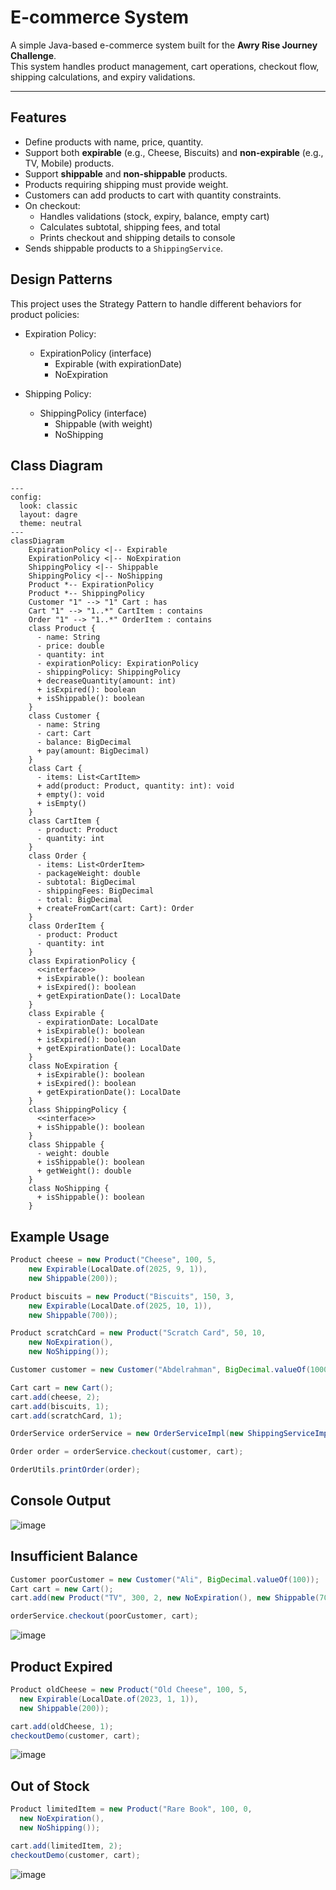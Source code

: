 # E-commerce System

A simple Java-based e-commerce system built for the **Awry Rise Journey Challenge**.  
This system handles product management, cart operations, checkout flow, shipping calculations, and expiry validations.

---

## Features

- Define products with name, price, quantity.
- Support both **expirable** (e.g., Cheese, Biscuits) and **non-expirable** (e.g., TV, Mobile) products.
- Support **shippable** and **non-shippable** products.
- Products requiring shipping must provide weight.
- Customers can add products to cart with quantity constraints.
- On checkout:
  - Handles validations (stock, expiry, balance, empty cart)
  - Calculates subtotal, shipping fees, and total
  - Prints checkout and shipping details to console
- Sends shippable products to a `ShippingService`.

## Design Patterns

This project uses the Strategy Pattern to handle different behaviors for product policies:

- Expiration Policy:
    - ExpirationPolicy (interface)
      - Expirable (with expirationDate)
      - NoExpiration

- Shipping Policy:
  - ShippingPolicy (interface)
    - Shippable (with weight)
    - NoShipping

## Class Diagram

```mermaid
---
config:
  look: classic
  layout: dagre
  theme: neutral
---
classDiagram
    ExpirationPolicy <|-- Expirable
    ExpirationPolicy <|-- NoExpiration
    ShippingPolicy <|-- Shippable
    ShippingPolicy <|-- NoShipping
    Product *-- ExpirationPolicy
    Product *-- ShippingPolicy
    Customer "1" --> "1" Cart : has
    Cart "1" --> "1..*" CartItem : contains
    Order "1" --> "1..*" OrderItem : contains 
    class Product {
      - name: String
      - price: double
      - quantity: int
      - expirationPolicy: ExpirationPolicy
      - shippingPolicy: ShippingPolicy
      + decreaseQuantity(amount: int)
      + isExpired(): boolean
      + isShippable(): boolean
    }
    class Customer {
      - name: String
      - cart: Cart
      - balance: BigDecimal
      + pay(amount: BigDecimal)
    }
    class Cart {
      - items: List<CartItem>
      + add(product: Product, quantity: int): void
      + empty(): void
      + isEmpty()
    }
    class CartItem {
      - product: Product
      - quantity: int
    }
    class Order {
      - items: List<OrderItem>
      - packageWeight: double
      - subtotal: BigDecimal
      - shippingFees: BigDecimal
      - total: BigDecimal
      + createFromCart(cart: Cart): Order
    }
    class OrderItem {
      - product: Product
      - quantity: int
    }
    class ExpirationPolicy {
      <<interface>>
      + isExpirable(): boolean
      + isExpired(): boolean
      + getExpirationDate(): LocalDate
    }
    class Expirable {
      - expirationDate: LocalDate
      + isExpirable(): boolean
      + isExpired(): boolean
      + getExpirationDate(): LocalDate
    }
    class NoExpiration {
      + isExpirable(): boolean
      + isExpired(): boolean
      + getExpirationDate(): LocalDate
    }
    class ShippingPolicy {
      <<interface>>
      + isShippable(): boolean
    }
    class Shippable {
      - weight: double
      + isShippable(): boolean
      + getWeight(): double 
    }
    class NoShipping {
      + isShippable(): boolean
    }

```

## Example Usage

```java
Product cheese = new Product("Cheese", 100, 5,
    new Expirable(LocalDate.of(2025, 9, 1)),
    new Shippable(200));

Product biscuits = new Product("Biscuits", 150, 3,
    new Expirable(LocalDate.of(2025, 10, 1)),
    new Shippable(700));

Product scratchCard = new Product("Scratch Card", 50, 10,
    new NoExpiration(),
    new NoShipping());

Customer customer = new Customer("Abdelrahman", BigDecimal.valueOf(1000));

Cart cart = new Cart();
cart.add(cheese, 2);
cart.add(biscuits, 1);
cart.add(scratchCard, 1);

OrderService orderService = new OrderServiceImpl(new ShippingServiceImpl(), new CartItemToOrderItemMapper());

Order order = orderService.checkout(customer, cart);

OrderUtils.printOrder(order);
```

## Console Output

![image](https://github.com/user-attachments/assets/a12ba350-1cd9-4edb-a033-17740e0f774f)

## Insufficient Balance

```java
Customer poorCustomer = new Customer("Ali", BigDecimal.valueOf(100));
Cart cart = new Cart();
cart.add(new Product("TV", 300, 2, new NoExpiration(), new Shippable(700)), 1);

orderService.checkout(poorCustomer, cart);
```

![image](https://github.com/user-attachments/assets/1d952165-4544-4a72-aee2-287631ea842f)

## Product Expired

```java
Product oldCheese = new Product("Old Cheese", 100, 5,
  new Expirable(LocalDate.of(2023, 1, 1)),
  new Shippable(200));

cart.add(oldCheese, 1);
checkoutDemo(customer, cart);
```

![image](https://github.com/user-attachments/assets/1ad6d04f-5c7f-48fa-8ac8-6d5656c9d0c8)


## Out of Stock

```java
Product limitedItem = new Product("Rare Book", 100, 0,
  new NoExpiration(),
  new NoShipping());

cart.add(limitedItem, 2);
checkoutDemo(customer, cart);
```

![image](https://github.com/user-attachments/assets/1474d757-b8ca-4237-951c-b9c497bbd8e8)

